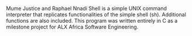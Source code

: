 Mume Justice and Raphael Nnadi Shell is a simple UNIX command interpreter that replicates functionalities of the simple shell (sh). Additional functions are also included. This program was written entirely in C as a milestone project for ALX Africa Software Engineering.

